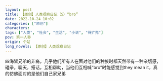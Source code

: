 ```yaml
---
layout: post
title: 【原创】人类观察日记（5）“bro”
date: 2022-10-24 10:02
categories: ["原创"]
characters: 
tags: ["人类", "社会", "生活", "小说", "待扩充"]
pov: 第一人称
origin: 个站
long_novels: 【原创】人类观察日记
---
```


四海皆兄弟的非裔，几乎他们所有人在面对他们的种族时都天然带有一种亲切感，碰拳，聊天，搭话，互相帮助，当他们互相喊“bro”时能感觉到they mean it，真的仿佛面对的是他们自己家兄弟
